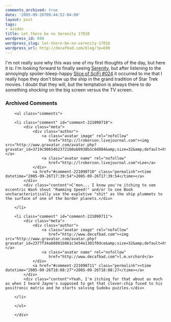 ```yaml
---
comments_archived: true
date: '2005-09-26T09:44:52-04:00'
layout: post
tags:
- asides
title: Let there be no Serenity 1701B
wordpress_id: 690
wordpress_slug: let-there-be-no-serenity-1701b
wordpress_url: http://decafbad.com/blog/?p=690
---
```

I'm not really sure why this was one of my first thoughts of the day, but here it is:  I'm looking forward to finally seeing [Serenity](http://www.serenitymovie.com), but after listening to the annoyingly spoiler-bleep-happy [Slice of SciFi #024](http://www.sliceofscifi.com/archives/slice_of_sci-fi_024.html) it occurred to me that I really hope they don't blow up the ship in the grand tradition of Star Trek movies.  I doubt that they will, but the temptation is always there to do something *shocking* on the big screen versus the TV screen.

<div id="comments" class="comments archived-comments">
            <h3>Archived Comments</h3>
            
        <ul class="comments">
            
        <li class="comment" id="comment-221090710">
            <div class="meta">
                <div class="author">
                    <a class="avatar image" rel="nofollow" 
                       href="http://lroberson.livejournal.com"><img src="http://www.gravatar.com/avatar.php?gravatar_id=3719c90654b2372160ab0938b3c6d884&amp;size=32&amp;default=http://mediacdn.disqus.com/1320279820/images/noavatar32.png"/></a>
                    <a class="avatar name" rel="nofollow" 
                       href="http://lroberson.livejournal.com">Lee</a>
                </div>
                <a href="#comment-221090710" class="permalink"><time datetime="2005-09-26T17:39:54">2005-09-26T17:39:54</time></a>
            </div>
            <div class="content">C'mon... I know you're itching to see eccentric Wash shout "Ramming Speed!" and/or to see Book uncharacteristically use the expletive "shit" as the ship plummets to the surface of one of the border planets.</div>
            
        </li>
    
        <li class="comment" id="comment-221090711">
            <div class="meta">
                <div class="author">
                    <a class="avatar image" rel="nofollow" 
                       href="http://www.decafbad.com"><img src="http://www.gravatar.com/avatar.php?gravatar_id=2377f34a68801b861c3e54e1301f0dce&amp;size=32&amp;default=http://mediacdn.disqus.com/1320279820/images/noavatar32.png"/></a>
                    <a class="avatar name" rel="nofollow" 
                       href="http://www.decafbad.com">l.m.orchard</a>
                </div>
                <a href="#comment-221090711" class="permalink"><time datetime="2005-09-26T18:08:27">2005-09-26T18:08:27</time></a>
            </div>
            <div class="content">Yeah, I'm itching for that about as much as when I heard Jayne's supposed to get that clever-chip fused to his positronic matrix and he starts solving Sudoku puzzles.</div>
            
        </li>
    
        </ul>
    
        </div>
    